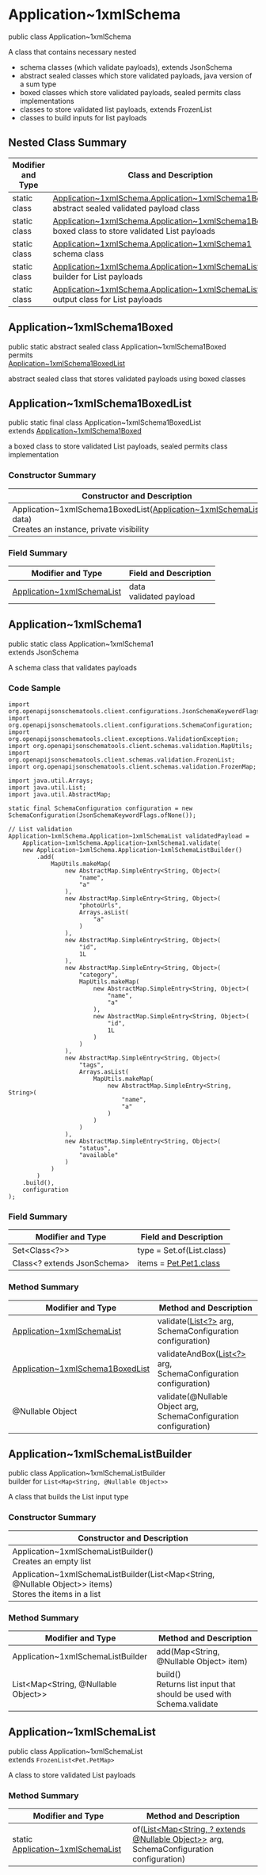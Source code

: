 # Application~1xmlSchema
public class Application~1xmlSchema

A class that contains necessary nested
- schema classes (which validate payloads), extends JsonSchema
- abstract sealed classes which store validated payloads, java version of a sum type
- boxed classes which store validated payloads, sealed permits class implementations
- classes to store validated list payloads, extends FrozenList
- classes to build inputs for list payloads

## Nested Class Summary
| Modifier and Type | Class and Description |
| ----------------- | ---------------------- |
| static class | [Application~1xmlSchema.Application~1xmlSchema1Boxed](#application~1xmlschema1boxed)<br> abstract sealed validated payload class |
| static class | [Application~1xmlSchema.Application~1xmlSchema1BoxedList](#application~1xmlschema1boxedlist)<br> boxed class to store validated List payloads |
| static class | [Application~1xmlSchema.Application~1xmlSchema1](#application~1xmlschema1)<br> schema class |
| static class | [Application~1xmlSchema.Application~1xmlSchemaListBuilder](#application~1xmlschemalistbuilder)<br> builder for List payloads |
| static class | [Application~1xmlSchema.Application~1xmlSchemaList](#application~1xmlschemalist)<br> output class for List payloads |

## Application~1xmlSchema1Boxed
public static abstract sealed class Application~1xmlSchema1Boxed<br>
permits<br>
[Application~1xmlSchema1BoxedList](#application~1xmlschema1boxedlist)

abstract sealed class that stores validated payloads using boxed classes

## Application~1xmlSchema1BoxedList
public static final class Application~1xmlSchema1BoxedList<br>
extends [Application~1xmlSchema1Boxed](#application~1xmlschema1boxed)

a boxed class to store validated List payloads, sealed permits class implementation

### Constructor Summary
| Constructor and Description |
| --------------------------- |
| Application~1xmlSchema1BoxedList([Application~1xmlSchemaList](#application~1xmlschemalist) data)<br>Creates an instance, private visibility |

### Field Summary
| Modifier and Type | Field and Description |
| ----------------- | ---------------------- |
| [Application~1xmlSchemaList](#application~1xmlschemalist) | data<br>validated payload |

## Application~1xmlSchema1
public static class Application~1xmlSchema1<br>
extends JsonSchema

A schema class that validates payloads

### Code Sample
```
import org.openapijsonschematools.client.configurations.JsonSchemaKeywordFlags;
import org.openapijsonschematools.client.configurations.SchemaConfiguration;
import org.openapijsonschematools.client.exceptions.ValidationException;
import org.openapijsonschematools.client.schemas.validation.MapUtils;
import org.openapijsonschematools.client.schemas.validation.FrozenList;
import org.openapijsonschematools.client.schemas.validation.FrozenMap;

import java.util.Arrays;
import java.util.List;
import java.util.AbstractMap;

static final SchemaConfiguration configuration = new SchemaConfiguration(JsonSchemaKeywordFlags.ofNone());

// List validation
Application~1xmlSchema.Application~1xmlSchemaList validatedPayload =
    Application~1xmlSchema.Application~1xmlSchema1.validate(
    new Application~1xmlSchema.Application~1xmlSchemaListBuilder()
        .add(
            MapUtils.makeMap(
                new AbstractMap.SimpleEntry<String, Object>(
                    "name",
                    "a"
                ),
                new AbstractMap.SimpleEntry<String, Object>(
                    "photoUrls",
                    Arrays.asList(
                        "a"
                    )
                ),
                new AbstractMap.SimpleEntry<String, Object>(
                    "id",
                    1L
                ),
                new AbstractMap.SimpleEntry<String, Object>(
                    "category",
                    MapUtils.makeMap(
                        new AbstractMap.SimpleEntry<String, Object>(
                            "name",
                            "a"
                        ),
                        new AbstractMap.SimpleEntry<String, Object>(
                            "id",
                            1L
                        )
                    )
                ),
                new AbstractMap.SimpleEntry<String, Object>(
                    "tags",
                    Arrays.asList(
                        MapUtils.makeMap(
                            new AbstractMap.SimpleEntry<String, String>(
                                "name",
                                "a"
                            )
                        )
                    )
                ),
                new AbstractMap.SimpleEntry<String, Object>(
                    "status",
                    "available"
                )
            )
        )
    .build(),
    configuration
);
```

### Field Summary
| Modifier and Type | Field and Description |
| ----------------- | ---------------------- |
| Set<Class<?>> | type = Set.of(List.class) |
| Class<? extends JsonSchema> | items = [Pet.Pet1.class](../../../../../components/schemas/Pet.md#pet1) |

### Method Summary
| Modifier and Type | Method and Description |
| ----------------- | ---------------------- |
| [Application~1xmlSchemaList](#application~1xmlschemalist) | validate([List<?>](#application~1xmlschemalistbuilder) arg, SchemaConfiguration configuration) |
| [Application~1xmlSchema1BoxedList](#application~1xmlschema1boxedlist) | validateAndBox([List<?>](#application~1xmlschemalistbuilder) arg, SchemaConfiguration configuration) |
| @Nullable Object | validate(@Nullable Object arg, SchemaConfiguration configuration) |
## Application~1xmlSchemaListBuilder
public class Application~1xmlSchemaListBuilder<br>
builder for `List<Map<String, @Nullable Object>>`

A class that builds the List input type

### Constructor Summary
| Constructor and Description |
| --------------------------- |
| Application~1xmlSchemaListBuilder()<br>Creates an empty list |
| Application~1xmlSchemaListBuilder(List<Map<String, @Nullable Object>> items)<br>Stores the items in a list |

### Method Summary
| Modifier and Type | Method and Description |
| ----------------- | ---------------------- |
| Application~1xmlSchemaListBuilder | add(Map<String, @Nullable Object> item) |
| List<Map<String, @Nullable Object>> | build()<br>Returns list input that should be used with Schema.validate |

## Application~1xmlSchemaList
public class Application~1xmlSchemaList<br>
extends `FrozenList<Pet.PetMap>`

A class to store validated List payloads

### Method Summary
| Modifier and Type | Method and Description |
| ----------------- | ---------------------- |
| static [Application~1xmlSchemaList](#application~1xmlschemalist) | of([List<Map<String, ? extends @Nullable Object>>](#application~1xmlschemalistbuilder) arg, SchemaConfiguration configuration) |
